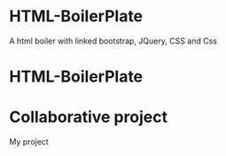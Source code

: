 # HTML-BoilerPlate
A html boiler with linked bootstrap, JQuery, CSS and Css
# HTML-BoilerPlate

# Collaborative project
My project
